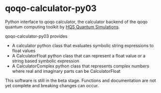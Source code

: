 # qoqo-calculator-py03

Python interface to qoqo calculator, the calculator backend of the qoqo quantum computing toolkit by [HQS Quantum Simulations](https://quantumsimulations.de).

qoqo-calculator-py03 provides
* A calculator python class that evaluates symbolic string expressions to float values
* A CalculatorFloat python class that can represent a float value or a string based symbolic expression
* A CalculatorComplex python class that represents complex numbers where real and imaginary parts can be CalculatorFloat

This software is still in the beta stage. Functions and documentation are not yet complete and breaking changes can occur.
